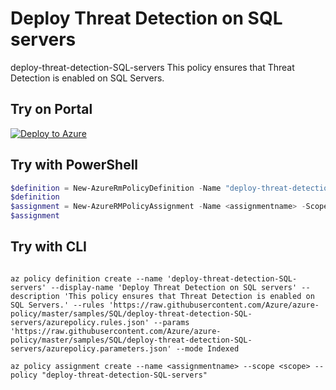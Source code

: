 # Deploy Threat Detection on SQL servers
deploy-threat-detection-SQL-servers
This policy ensures that Threat Detection is enabled on SQL Servers.

## Try on Portal

[![Deploy to Azure](http://azuredeploy.net/deploybutton.png)](https://portal.azure.com/?feature.customportal=false&microsoft_azure_policy=true&microsoft_azure_policy_policyinsights=true&feature.microsoft_azure_security_policy=true&microsoft_azure_marketplace_policy=true#blade/Microsoft_Azure_Policy/CreatePolicyDefinitionBlade/uri/https%3A%2F%2Fraw.githubusercontent.com%2FAzure%2Fazure-policy%2Fmaster%2Fsamples%2FSQL%2Fdeploy-threat-detection-SQL-servers%2Fazurepolicy.json)

## Try with PowerShell

````powershell
$definition = New-AzureRmPolicyDefinition -Name "deploy-threat-detection-SQL-servers" -DisplayName "Deploy Threat Detection on SQL servers" -description "This policy ensures that Threat Detection is enabled on SQL Servers." -Policy 'https://raw.githubusercontent.com/Azure/azure-policy/master/samples/SQL/deploy-threat-detection-SQL-servers/azurepolicy.rules.json' -Parameter 'https://raw.githubusercontent.com/Azure/azure-policy/master/samples/SQL/deploy-threat-detection-SQL-servers/azurepolicy.parameters.json' -Mode Indexed
$definition
$assignment = New-AzureRMPolicyAssignment -Name <assignmentname> -Scope <scope> -PolicyDefinition $definition
$assignment 
````

## Try with CLI

````cli

az policy definition create --name 'deploy-threat-detection-SQL-servers' --display-name 'Deploy Threat Detection on SQL servers' --description 'This policy ensures that Threat Detection is enabled on SQL Servers.' --rules 'https://raw.githubusercontent.com/Azure/azure-policy/master/samples/SQL/deploy-threat-detection-SQL-servers/azurepolicy.rules.json' --params 'https://raw.githubusercontent.com/Azure/azure-policy/master/samples/SQL/deploy-threat-detection-SQL-servers/azurepolicy.parameters.json' --mode Indexed

az policy assignment create --name <assignmentname> --scope <scope> --policy "deploy-threat-detection-SQL-servers" 

````
